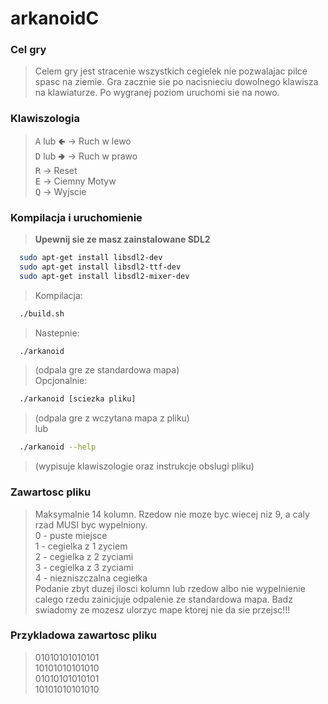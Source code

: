 # arkanoidC
### Cel gry
> Celem gry jest stracenie wszystkich cegielek nie pozwalajac pilce spasc na ziemie. Gra zacznie sie po nacisnieciu dowolnego klawisza na klawiaturze. Po wygranej poziom uruchomi sie na nowo.
### Klawiszologia
> <kbd>A</kbd> lub <kbd>🢀</kbd> &rarr; Ruch w lewo</br>
> <kbd>D</kbd> lub <kbd>🢂</kbd> &rarr; Ruch w prawo</br>
> <kbd>R</kbd> &rarr; Reset</br>
> <kbd>E</kbd> &rarr; Ciemny Motyw</br>
> <kbd>Q</kbd> &rarr; Wyjscie</br>
### Kompilacja i uruchomienie
> **Upewnij sie ze masz zainstalowane SDL2**</br>
```bash
  sudo apt-get install libsdl2-dev
  sudo apt-get install libsdl2-ttf-dev
  sudo apt-get install libsdl2-mixer-dev
```
> Kompilacja:</br>
```bash
  ./build.sh
```
> Nastepnie:</br>
```bash
  ./arkanoid
```
>(odpala gre ze standardowa mapa)</br>
> Opcjonalnie:</br>
```bash
  ./arkanoid [sciezka pliku]
```
>(odpala gre z wczytana mapa z pliku)</br>
>lub</br>
```bash
  ./arkanoid --help
```
>(wypisuje klawiszologie oraz instrukcje obslugi pliku)</br>
### Zawartosc pliku
> Maksymalnie 14 kolumn. Rzedow nie moze byc wiecej niz 9, a caly rzad MUSI byc wypelniony.</br>
> 0 - puste miejsce</br>
> 1 - cegielka z 1 zyciem</br>
> 2 - cegielka z 2 zyciami</br>
> 3 - cegielka z 3 zyciami</br>
> 4 - niezniszczalna cegiełka</br>
> Podanie zbyt duzej ilosci kolumn lub rzedow albo nie wypelnienie calego rzedu zainicjuje odpalenie ze standardowa mapa. Badz swiadomy ze mozesz ulorzyc mape ktorej nie da sie przejsc!!!
### Przykladowa zawartosc pliku
> 01010101010101</br>
> 10101010101010</br>
> 01010101010101</br>
> 10101010101010</br>
